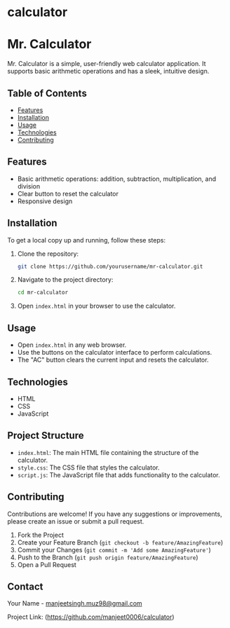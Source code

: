 # calculator
# Mr. Calculator

Mr. Calculator is a simple, user-friendly web calculator application. It supports basic arithmetic operations and has a sleek, intuitive design.

## Table of Contents
- [Features](#features)
- [Installation](#installation)
- [Usage](#usage)
- [Technologies](#technologies)
- [Contributing](#contributing)


## Features
- Basic arithmetic operations: addition, subtraction, multiplication, and division
- Clear button to reset the calculator
- Responsive design

## Installation
To get a local copy up and running, follow these steps:

1. Clone the repository:
    ```sh
    git clone https://github.com/yourusername/mr-calculator.git
    ```
2. Navigate to the project directory:
    ```sh
    cd mr-calculator
    ```
3. Open `index.html` in your browser to use the calculator.

## Usage
- Open `index.html` in any web browser.
- Use the buttons on the calculator interface to perform calculations.
- The "AC" button clears the current input and resets the calculator.

## Technologies
- HTML
- CSS
- JavaScript

## Project Structure
- `index.html`: The main HTML file containing the structure of the calculator.
- `style.css`: The CSS file that styles the calculator.
- `script.js`: The JavaScript file that adds functionality to the calculator.

## Contributing
Contributions are welcome! If you have any suggestions or improvements, please create an issue or submit a pull request.

1. Fork the Project
2. Create your Feature Branch (`git checkout -b feature/AmazingFeature`)
3. Commit your Changes (`git commit -m 'Add some AmazingFeature'`)
4. Push to the Branch (`git push origin feature/AmazingFeature`)
5. Open a Pull Request

## Contact
Your Name - [manjeetsingh.muz98@gmail.com](manjeet0006)

Project Link: (https://github.com/manjeet0006/calculator)
